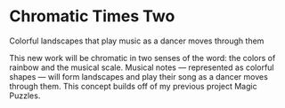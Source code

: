 # Chromatic Times Two
Colorful landscapes that play music as a dancer moves through them

This new work will be chromatic in two senses of the word: the colors of rainbow and the musical scale. Musical notes — represented as colorful shapes — will form landscapes and play their song as a dancer moves through them. This concept builds off of my previous project Magic Puzzles.
 
